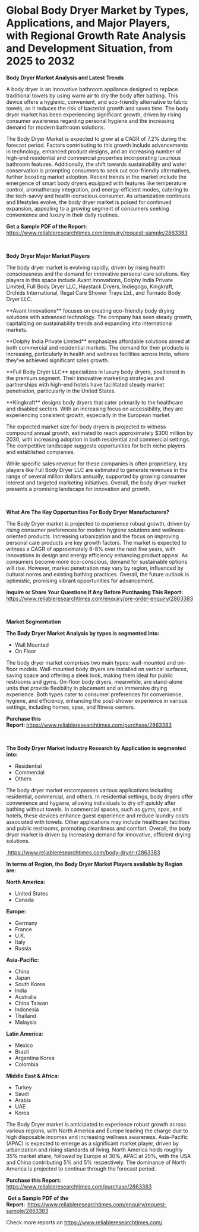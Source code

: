 <p><h1>Global Body Dryer Market by Types, Applications, and Major Players, with Regional Growth Rate Analysis and Development Situation, from 2025 to 2032</h1></p><p><strong>Body Dryer Market Analysis and Latest Trends</strong></p>
<p><p>A body dryer is an innovative bathroom appliance designed to replace traditional towels by using warm air to dry the body after bathing. This device offers a hygienic, convenient, and eco-friendly alternative to fabric towels, as it reduces the risk of bacterial growth and saves time. The body dryer market has been experiencing significant growth, driven by rising consumer awareness regarding personal hygiene and the increasing demand for modern bathroom solutions.</p><p>The Body Dryer Market is expected to grow at a CAGR of 7.2% during the forecast period. Factors contributing to this growth include advancements in technology, enhanced product designs, and an increasing number of high-end residential and commercial properties incorporating luxurious bathroom features. Additionally, the shift towards sustainability and water conservation is prompting consumers to seek out eco-friendly alternatives, further boosting market adoption. Recent trends in the market include the emergence of smart body dryers equipped with features like temperature control, aromatherapy integration, and energy-efficient modes, catering to the tech-savvy and health-conscious consumer. As urbanization continues and lifestyles evolve, the body dryer market is poised for continued expansion, appealing to a growing segment of consumers seeking convenience and luxury in their daily routines.</p></p>
<p><strong>Get a Sample PDF of the Report:&nbsp;</strong> <a href="https://www.reliableresearchtimes.com/enquiry/request-sample/2863383?utm_campaign=3209&utm_medium=2&utm_source=Github&utm_content=ia&utm_term=12032025&utm_id=body-dryer">https://www.reliableresearchtimes.com/enquiry/request-sample/2863383</a></p>
<p>&nbsp;</p>
<p><strong>Body Dryer Major Market Players</strong></p>
<p><p>The body dryer market is evolving rapidly, driven by rising health consciousness and the demand for innovative personal care solutions. Key players in this space include Avant Innovations, Dolphy India Private Limited, Full Body Dryer LLC, Haystack Dryers, Indiegogo, Kingkraft, Orchids International, Regal Care Shower Trays Ltd., and Tornado Body Dryer LLC.</p><p>**Avant Innovations** focuses on creating eco-friendly body drying solutions with advanced technology. The company has seen steady growth, capitalizing on sustainability trends and expanding into international markets. </p><p>**Dolphy India Private Limited** emphasizes affordable solutions aimed at both commercial and residential markets. The demand for their products is increasing, particularly in health and wellness facilities across India, where they've achieved significant sales growth.</p><p>**Full Body Dryer LLC** specializes in luxury body dryers, positioned in the premium segment. Their innovative marketing strategies and partnerships with high-end hotels have facilitated steady market penetration, particularly in the United States.</p><p>**Kingkraft** designs body dryers that cater primarily to the healthcare and disabled sectors. With an increasing focus on accessibility, they are experiencing consistent growth, especially in the European market.</p><p>The expected market size for body dryers is projected to witness compound annual growth, estimated to reach approximately $300 million by 2030, with increasing adoption in both residential and commercial settings. The competitive landscape suggests opportunities for both niche players and established companies.</p><p>While specific sales revenue for these companies is often proprietary, key players like Full Body Dryer LLC are estimated to generate revenues in the range of several million dollars annually, supported by growing consumer interest and targeted marketing initiatives. Overall, the body dryer market presents a promising landscape for innovation and growth.</p></p>
<p>&nbsp;</p>
<p><strong>What Are The Key Opportunities For Body Dryer Manufacturers?</strong></p>
<p><p>The Body Dryer market is projected to experience robust growth, driven by rising consumer preferences for modern hygiene solutions and wellness-oriented products. Increasing urbanization and the focus on improving personal care products are key growth factors. The market is expected to witness a CAGR of approximately 6-8% over the next five years, with innovations in design and energy efficiency enhancing product appeal. As consumers become more eco-conscious, demand for sustainable options will rise. However, market penetration may vary by region, influenced by cultural norms and existing bathing practices. Overall, the future outlook is optimistic, promising vibrant opportunities for advancement.</p></p>
<p><strong>Inquire or Share Your Questions If Any Before Purchasing This Report:</strong> <a href="https://www.reliableresearchtimes.com/enquiry/pre-order-enquiry/2863383?utm_campaign=3209&utm_medium=2&utm_source=Github&utm_content=ia&utm_term=12032025&utm_id=body-dryer">https://www.reliableresearchtimes.com/enquiry/pre-order-enquiry/2863383</a></p>
<p>&nbsp;</p>
<p><strong>Market Segmentation</strong></p>
<p><strong>The Body Dryer Market Analysis by types is segmented into:</strong></p>
<p><ul><li>Wall Mounted</li><li>On Floor</li></ul></p>
<p><p>The body dryer market comprises two main types: wall-mounted and on-floor models. Wall-mounted body dryers are installed on vertical surfaces, saving space and offering a sleek look, making them ideal for public restrooms and gyms. On-floor body dryers, meanwhile, are stand-alone units that provide flexibility in placement and an immersive drying experience. Both types cater to consumer preferences for convenience, hygiene, and efficiency, enhancing the post-shower experience in various settings, including homes, spas, and fitness centers.</p></p>
<p><strong>Purchase this Report:&nbsp;</strong><a href="https://www.reliableresearchtimes.com/purchase/2863383?utm_campaign=3209&utm_medium=2&utm_source=Github&utm_content=ia&utm_term=12032025&utm_id=body-dryer">https://www.reliableresearchtimes.com/purchase/2863383</a></p>
<p>&nbsp;</p>
<p><strong>The Body Dryer Market Industry Research by Application is segmented into:</strong></p>
<p><ul><li>Residential</li><li>Commercial</li><li>Others</li></ul></p>
<p><p>The body dryer market encompasses various applications including residential, commercial, and others. In residential settings, body dryers offer convenience and hygiene, allowing individuals to dry off quickly after bathing without towels. In commercial spaces, such as gyms, spas, and hotels, these devices enhance guest experience and reduce laundry costs associated with towels. Other applications may include healthcare facilities and public restrooms, promoting cleanliness and comfort. Overall, the body dryer market is driven by increasing demand for innovative, efficient drying solutions.</p></p>
<p><a href="https://www.reliableresearchtimes.com/body-dryer-r2863383?utm_campaign=3209&utm_medium=2&utm_source=Github&utm_content=ia&utm_term=12032025&utm_id=body-dryer">&nbsp;https://www.reliableresearchtimes.com/body-dryer-r2863383</a></p>
<p><strong>In terms of Region, the Body Dryer Market Players available by Region are:</strong></p>
<p>
    <p> <strong> North America: </strong>
        <ul>
            <li>United States</li>
            <li>Canada</li>
        </ul>
        </p> 
    <p> <strong> Europe: </strong>
        <ul>
            <li>Germany</li>
            <li>France</li>
            <li>U.K.</li>
            <li>Italy</li>
            <li>Russia</li>
        </ul>
        </p> 
    <p> <strong> Asia-Pacific: </strong>
        <ul>
            <li>China</li>
            <li>Japan</li>
            <li>South Korea</li>
            <li>India</li>
            <li>Australia</li>
            <li>China Taiwan</li>
            <li>Indonesia</li>
            <li>Thailand</li>
            <li>Malaysia</li>
        </ul>
        </p> 
    <p> <strong> Latin America: </strong>
        <ul>
            <li>Mexico</li>
            <li>Brazil</li>
            <li>Argentina Korea</li>
            <li>Colombia</li>
        </ul>
        </p> 
    <p> <strong> Middle East & Africa: </strong>
        <ul>
            <li>Turkey</li>
            <li>Saudi</li>
            <li>Arabia</li>
            <li>UAE</li>
            <li>Korea</li>
        </ul>
    </p>
    </p>
<p><p>The Body Dryer market is anticipated to experience robust growth across various regions, with North America and Europe leading the charge due to high disposable incomes and increasing wellness awareness. Asia-Pacific (APAC) is expected to emerge as a significant market player, driven by urbanization and rising standards of living. North America holds roughly 35% market share, followed by Europe at 30%, APAC at 25%, with the USA and China contributing 5% and 5% respectively. The dominance of North America is projected to continue through the forecast period.</p></p>
<p><strong>Purchase this Report: </strong><a href="https://www.reliableresearchtimes.com/purchase/2863383?utm_campaign=3209&utm_medium=2&utm_source=Github&utm_content=ia&utm_term=12032025&utm_id=body-dryer">https://www.reliableresearchtimes.com/purchase/2863383</a></p>
<p>&nbsp;<strong>Get a Sample PDF of the Report:&nbsp;&nbsp;</strong><a href="https://www.reliableresearchtimes.com/enquiry/request-sample/2863383?utm_campaign=3209&utm_medium=2&utm_source=Github&utm_content=ia&utm_term=12032025&utm_id=body-dryer">https://www.reliableresearchtimes.com/enquiry/request-sample/2863383</a></p>
<p><strong></strong></p>
<p>Check more reports on <a href="https://www.reliableresearchtimes.com/?utm_campaign=3209&utm_medium=2&utm_source=Github&utm_content=ia&utm_term=12032025&utm_id=body-dryer">https://www.reliableresearchtimes.com/</a></p>